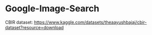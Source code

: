 # Google-Image-Search  
CBIR dataset: https://www.kaggle.com/datasets/theaayushbajaj/cbir-dataset?resource=download
